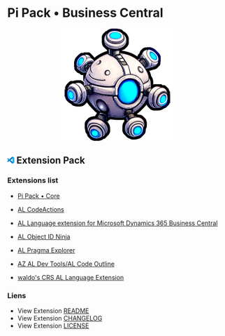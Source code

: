 # Pi Pack • Business Central

<div align="center"><picture><img src="/extension/icon.png" title="Pi Pack • Business Central" alt="Pi Pack • Business Central"></picture></div>

## <picture><img alt="VS Code icon" src="assets/vscode.png"></picture> Extension Pack

### Extensions list

- [Pi Pack • Core](https://marketplace.visualstudio.com/items?itemName=pibcht.pack-core)

- [AL CodeActions](https://marketplace.visualstudio.com/items?itemName=davidfeldhoff.al-codeactions)
- [AL Language extension for Microsoft Dynamics 365 Business Central](https://marketplace.visualstudio.com/items?itemName=ms-dynamics-smb.al)
- [AL Object ID Ninja](https://marketplace.visualstudio.com/items?itemName=vjeko.vjeko-al-objid)
- [AL Pragma Explorer](https://marketplace.visualstudio.com/items?itemName=vjeko.al-pragma-explorer)
- [AZ AL Dev Tools/AL Code Outline](https://marketplace.visualstudio.com/items?itemName=andrzejzwierzchowski.al-code-outline)
- [waldo's CRS AL Language Extension](https://marketplace.visualstudio.com/items?itemName=waldo.crs-al-language-extension)

### Liens

- View Extension [README](/extension/README.md)
- View Extension [CHANGELOG](/extension/CHANGELOG.md)
- View Extension [LICENSE](/extension/LICENSE.md)
